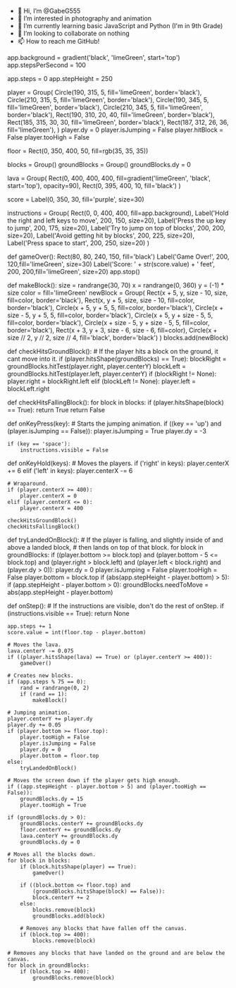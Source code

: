 - 👋 Hi, I’m @GabeG555
- 👀 I’m interested in photography and animation
- 🌱 I’m currently learning basic JavaScript and Python (I'm in 9th Grade)
- 💞️ I’m looking to collaborate on nothing
- 📫 How to reach me GitHub!

<!---
GabeG555/GabeG555 is a ✨ special ✨ repository because its `README.md` (this file) appears on your GitHub profile.
You can click the Preview link to take a look at your changes.
--->
app.background = gradient('black', 'limeGreen', start='top')
app.stepsPerSecond = 100

app.steps = 0
app.stepHeight = 250

player = Group(
    Circle(190, 315, 5, fill='limeGreen', border='black'),
    Circle(210, 315, 5, fill='limeGreen', border='black'),
    Circle(190, 345, 5, fill='limeGreen', border='black'),
    Circle(210, 345, 5, fill='limeGreen', border='black'),
    Rect(190, 310, 20, 40, fill='limeGreen', border='black'),
    Rect(185, 315, 30, 30, fill='limeGreen', border='black'),
    Rect(187, 312, 26, 36, fill='limeGreen'),
    )
player.dy = 0
player.isJumping = False
player.hitBlock = False
player.tooHigh = False

floor = Rect(0, 350, 400, 50, fill=rgb(35, 35, 35))

blocks = Group()
groundBlocks = Group()
groundBlocks.dy = 0

lava = Group(
    Rect(0, 400, 400, 400, fill=gradient('limeGreen', 'black', start='top'), opacity=90),
    Rect(0, 395, 400, 10,
         fill='black')
    )

score = Label(0, 350, 30, fill='purple', size=30)

instructions = Group(
    Rect(0, 0, 400, 400, fill=app.background),
    Label('Hold the right and left keys to move', 200, 150, size=20),
    Label('Press the up key to jump', 200, 175, size=20),
    Label('Try to jump on top of blocks', 200, 200, size=20),
    Label('Avoid getting hit by blocks', 200, 225, size=20),
    Label('Press space to start', 200, 250, size=20)
    )

def gameOver():
    Rect(80, 80, 240, 150, fill='black')
    Label('Game Over!', 200, 120,fill='limeGreen', size=30)
    Label('Score: ' + str(score.value) + ' feet', 200, 200,fill='limeGreen', size=20)
    app.stop()

def makeBlock():
    size = randrange(30, 70)
    x = randrange(0, 360)
    y = (-1) * size
    color = fill='limeGreen'
    newBlock = Group(
        Rect(x + 5, y, size - 10, size, fill=color, border='black'),
        Rect(x, y + 5, size, size - 10, fill=color, border='black'),
        Circle(x + 5, y + 5, 5, fill=color, border='black'),
        Circle(x + size - 5, y + 5, 5, fill=color, border='black'),
        Circle(x + 5, y + size - 5, 5, fill=color, border='black'),
        Circle(x + size - 5, y + size - 5, 5, fill=color, border='black'),
        Rect(x + 3, y + 3, size - 6, size - 6, fill=color),
        Circle(x + size // 2, y // 2, size // 4, fill='black', border='black')
        )
    blocks.add(newBlock)

def checkHitsGroundBlock():
    # If the player hits a block on the ground, it cant move into it.
    if (player.hitsShape(groundBlocks) == True):
        blockRight = groundBlocks.hitTest(player.right, player.centerY)
        blockLeft = groundBlocks.hitTest(player.left, player.centerY)
        if (blockRight != None):
            player.right = blockRight.left
        elif (blockLeft != None):
            player.left = blockLeft.right

def checkHitsFallingBlock():
    for block in blocks:
        if (player.hitsShape(block) == True):
            return True
    return False

def onKeyPress(key):
    # Starts the jumping animation.
    if ((key == 'up') and (player.isJumping == False)):
        player.isJumping = True
        player.dy = -3

    if (key == 'space'):
        instructions.visible = False

def onKeyHold(keys):
    # Moves the players.
    if ('right' in keys):
        player.centerX += 6
    elif ('left' in keys):
        player.centerX -= 6

    # Wraparound.
    if (player.centerX >= 400):
        player.centerX = 0
    elif (player.centerX <= 0):
        player.centerX = 400

    checkHitsGroundBlock()
    checkHitsFallingBlock()

def tryLandedOnBlock():
    # If the player is falling, and slightly inside of and above a landed block,
    # then lands on top of that block.
    for block in groundBlocks:
        if ((player.bottom >= block.top) and (player.bottom - 5 <= block.top) and
            (player.right > block.left) and (player.left < block.right) and
            (player.dy > 0)):
            player.dy = 0
            player.isJumping = False
            player.tooHigh = False
            player.bottom = block.top
            if (abs(app.stepHeight - player.bottom) > 5):
                if (app.stepHeight - player.bottom > 0):
                   groundBlocks.needToMove = abs(app.stepHeight -
                                                 player.bottom)

def onStep():
    # If the instructions are visible, don't do the rest of onStep.
    if (instructions.visible == True):
        return None

    app.steps += 1
    score.value = int(floor.top - player.bottom)

    # Moves the lava.
    lava.centerY -= 0.075
    if ((player.hitsShape(lava) == True) or (player.centerY >= 400)):
        gameOver()

    # Creates new blocks.
    if (app.steps % 75 == 0):
        rand = randrange(0, 2)
        if (rand == 1):
            makeBlock()

    # Jumping animation.
    player.centerY += player.dy
    player.dy += 0.05
    if (player.bottom >= floor.top):
        player.tooHigh = False
        player.isJumping = False
        player.dy = 0
        player.bottom = floor.top
    else:
        tryLandedOnBlock()

    # Moves the screen down if the player gets high enough.
    if ((app.stepHeight - player.bottom > 5) and (player.tooHigh == False)):
        groundBlocks.dy = 15
        player.tooHigh = True

    if (groundBlocks.dy > 0):
        groundBlocks.centerY += groundBlocks.dy
        floor.centerY += groundBlocks.dy
        lava.centerY += groundBlocks.dy
        groundBlocks.dy = 0

    # Moves all the blocks down.
    for block in blocks:
        if (block.hitsShape(player) == True):
            gameOver()

        if ((block.bottom <= floor.top) and
            (groundBlocks.hitsShape(block) == False)):
            block.centerY += 2
        else:
            blocks.remove(block)
            groundBlocks.add(block)

        # Removes any blocks that have fallen off the canvas.
        if (block.top >= 400):
            blocks.remove(block)

    # Removes any blocks that have landed on the ground and are below the canvas.
    for block in groundBlocks:
        if (block.top >= 400):
            groundBlocks.remove(block)
